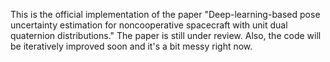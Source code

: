 This is the official implementation of the paper "Deep-learning-based pose uncertainty estimation for noncooperative spacecraft with unit dual quaternion distributions." The paper is still under review. Also, the code will be iteratively improved soon and it's a bit messy right now.
